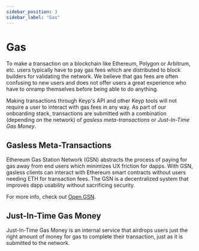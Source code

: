 ```yaml
---
sidebar_position: 3
sidebar_label: "Gas"
---
```


# Gas

To make a transaction on a blockchain like Ethereum, Polygon or Arbitrum, etc. users typically have to pay gas fees which are distributed to block builders for validating the network. We believe that gas fees are often confusing to new users and does not offer users a great experience who have to onramp themselves before being able to do anything.

Making transactions through Keyp's API and other Keyp tools will not require a user to interact with gas fees in any way. As part of our onboarding stack, transactions are submitted with a combination (depending on the network) of _gasless meta-transactions_ or _Just-In-Time Gas Money_.

## Gasless Meta-Transactions

Ethereum Gas Station Network (GSN) abstracts the process of paying for gas away from end users which minimizes UX friction for dapps. With GSN, gasless clients can interact with Ethereum smart contracts without users needing ETH for transaction fees. The GSN is a decentralized system that improves dapp usability without sacrificing security.

For more info, check out [Open GSN](https://docs.opengsn.org/).

## Just-In-Time Gas Money

Just-In-Time Gas Money is an internal service that airdrops users just the right amount of money for gas to complete their transaction, just as it is submitted to the network.
